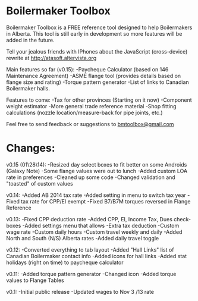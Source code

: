 Boilermaker Toolbox
===================
Boilermaker Toolbox is a FREE reference tool designed to help Boilermakers in Alberta.  This tool is still early in development so more features will be added in the future.

Tell your jealous friends with IPhones about the JavaScript (cross-device) rewrite at
http://atasoft.altervista.org

Main features so far (v0.15):
-Paycheque Calculator (based on 146 Maintenance Agreement)
-ASME flange tool (provides details based on flange size and rating)
-Torque pattern generator
-List of links to Canadian Boilermaker halls.

Features to come:
-Tax for other provinces (Starting on it now)
-Component weight estimator
-More general trade reference material
-Shop fitting calculations (nozzle location/measure-back for pipe joints, etc.)

Feel free to send feedback or suggestions to bmtoolbox@gmail.com

Changes:
==================
v0.15 (01\28\14):
-Resized day select boxes to fit better on some Androids (Galaxy Note)
-Some flange values were out to lunch
-Added custom LOA rate in preferences
-Cleaned up some code
-Changed validation and "toasted" of custom values

v0.14:
-Added AB 2014 tax rate
-Added setting in menu to switch tax year
-Fixed tax rate for CPP/EI exempt
-Fixed B7/B7M torques reversed in Flange Reference

v0.13:
-Fixed CPP deduction rate
-Added CPP, EI, Income Tax, Dues check-boxes
-Added settings menu that allows
	-Extra tax deduction
	-Custom wage rate
	-Custom daily hours
	-Custom travel weekly and daily
-Added North and South (N/S) Alberta rates
-Added daily travel toggle

v0.12:
-Converted everything to tab layout
-Added "Hall Links" list of Canadian Boilermaker contact info
-Added icons for hall links
-Added stat holidays (right on time) to paycheque calculator

v0.11:
-Added torque pattern generator
-Changed icon
-Added torque values to Flange Tables

v0.1:
-Initial public release
-Updated  wages to Nov 3 /13 rate
